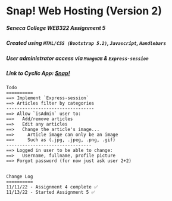 
# Snap! Web Hosting (Version 2)

##### Seneca College ***WEB322 Assignment 5***

##### Created using `HTML/CSS (Bootstrap 5.2)`, `Javascript`, `Handlebars`

##### User administrator access via `MongoDB` & `Express-session`

##### Link to Cyclic App: [Snap!](https://snap2.cyclic.app)

```
Todo 
==========
==> Implement `Express-session`
==> Articles filter by categories
---------------------------------
==> Allow `isAdmin` user to:
==>   Add/remove articles
==>   Edit any articles
==>   Change the article's image...
==>     Article image can only be an image
==>     Such as (.jpg, .jpeg, .png, .gif)
--------------------------------
==> Logged in user to be able to change:
==>   Username, fullname, profile picture
==> Forgot password (for now just ask user 2+2)


Change Log
==========
11/11/22 - Assignment 4 complete ✅
11/13/22 - Started Assignment 5 ✅
```

